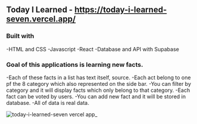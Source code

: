 ## Today I Learned - https://today-i-learned-seven.vercel.app/
 ### Built with
-HTML and CSS
-Javascript
-React
-Database and API with Supabase

### Goal of this applications is learning new facts.
-Each of these facts in a list has text itself, source. 
-Each act belong to one pf the 8 category which also represented on the side bar. 
-You can filter by category and it will display facts which only belong to that category. 
-Each fact can be voted by users. 
-You can add new fact and it will be stored in database. 
-All of data is real data.
 

![today-i-learned-seven vercel app_](https://user-images.githubusercontent.com/104769216/208983847-b31f5680-8d82-4c8e-a6e2-3dba7eb76a63.png)
